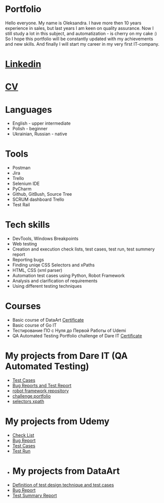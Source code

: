 # Portfolio

Hello everyone. My name is Oleksandra. I have more then 10 years experience in sales, but last years I am keen on quality assurance. Now I still study a lot in this subject, and automatization  - is cherry on my cake :)
So I hope this portfolio will be constantly updated with my achievements and new skills. And finally I will start my career in my very first IT-company.

# [Linkedin](https://www.linkedin.com/in/oleksandra-herasymovych/)

# [CV](https://drive.google.com/file/d/1SGu00p1aM6Aa9ApPxhU0k0dDWsBHJoaV/view?usp=sharing)

# Languages
* English - upper intermediate
* Polish - beginner
* Ukrainian, Russian - native

# Tools
* Postman
* Jira
* Trello
* Selenium IDE
* PyCharm
* Github, GitBush, Source Tree
* SCRUM dashboard Trello
* Test Rail

# Tech skills
* DevTools, Windows Breakpoints
* Web testing
* Creation and execution check lists, test cases, test run, test summery report
* Reporting bugs
* Finding uniqe CSS Selectors and xPaths
* HTML, CSS (xml parser)
* Automation test cases using Python, Robot Framework
* Analysis and clarification of requirements
* Using different testing techniques 

# Courses
* Basic course of DataArt [Certificate](https://drive.google.com/file/d/1cUq0nq0xXys-VSsWYzHJ_NhbFmNowR9y/view?usp=sharing)
* Basic course of Go IT
* Тестирование ПО с Нуля до Первой Работы of Udemi
* ️QA Automated Testing Portfolio challenge of Dare IT [Certificate](https://drive.google.com/file/d/1LnEu1zEy-H-qroG2eKke_E9ET6WSwPpc/view?usp=sharing)

# My projects from Dare IT (QA Automated Testing)
* [Test Cases](https://drive.google.com/drive/folders/1bHxWFg8N61tbv_8AWrfKVshd0jcbcUc2?usp=sharing)
* [Bug Reports and Test Report](https://drive.google.com/drive/folders/1ltPv1d0IUAsFtGos5lvh6eo7qp7hn_5y?usp=sharing)
* [robot framework repository](https://github.com/Herasymovych/_robotframework.git)
* [challenge portfolio](https://github.com/Herasymovych/challenge_portfolio_oleksandra2.git)
* [selectors xpath](https://github.com/Herasymovych/challenge_portfolio_oleksandra2/blob/ae896dd81c50883a63aa22e4d1c3bff16a64a059/README.md)
# My projects from Udemy
* [Check List](https://docs.google.com/spreadsheets/d/1JLWQbfamToknnKKt15g7yAhiVuXUAcUWrzRR3FxOVZE/edit?usp=sharing)
* [Bug Report](https://docs.google.com/spreadsheets/d/1H65owvwIsRIg8QblFAwVt2MXIALKl71EYuCrtMoDXfw/edit?usp=sharing)
* [Test Cases](https://drive.google.com/file/d/1hthSMuwl3Qcztc8CgTTCKlHXCWpB5fSu/view?usp=sharing)
* [Test Run](https://drive.google.com/file/d/1KoAKcTzm69Ur1cn5dJuU9Il3MSu8ReFp/view?usp=sharing)
* # My projects from DataArt
* [Definition of test design technique and test cases](https://docs.google.com/spreadsheets/d/16uhRJdeTqu_EjnrkETjQufL_uPeyjf1L/edit?usp=sharing&ouid=117091977514986612577&rtpof=true&sd=true)
* [Bug Report](https://docs.google.com/spreadsheets/d/13EyOmlnVFnFx_H7f63sDvLg5E2-YdJ17/edit?usp=sharing&ouid=117091977514986612577&rtpof=true&sd=true)
* [Test Summary Report](https://docs.google.com/document/d/1urzR2F7177wk6NGAoIS6JKXjw3nzDMVA/edit?usp=sharing&ouid=117091977514986612577&rtpof=true&sd=true)

